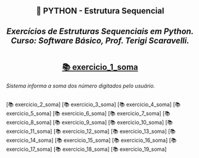 <h2 align="center"> 🔰 PYTHON - Estrutura Sequencial
<i><h4 align="center">Exercícios de Estruturas Sequenciais em Python.<br>
Curso: Software Básico, Prof. Terigi Scaravelli.</i>

##
  
[📚 exercicio_1_soma](https://github.com/LucasTadaieski/Lista-1---Estrutura-Sequencial-Python/blob/main/exercicio_1.py)<h6>Sistema informa a soma dos número digitados pelo usuário.</h6>
[📚 exercicio_2_soma]
[📚 exercicio_3_soma]
[📚 exercicio_4_soma]
[📚 exercicio_5_soma]
[📚 exercicio_6_soma]
[📚 exercicio_7_soma]
[📚 exercicio_8_soma]
[📚 exercicio_9_soma]
[📚 exercicio_10_soma]
[📚 exercicio_11_soma]
[📚 exercicio_12_soma]
[📚 exercicio_13_soma]
[📚 exercicio_14_soma]
[📚 exercicio_15_soma]
[📚 exercicio_16_soma]
[📚 exercicio_17_soma]
[📚 exercicio_18_soma]
[📚 exercicio_19_soma]
